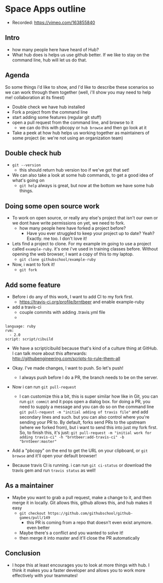 # Space Apps outline
- Recorded: https://vimeo.com/163855840

## Intro
- how many people here have heard of Hub?
- What hub does is helps us use github better. If we like to stay on the command line, hub will let us do that.

## Agenda
So some things i'd like to show, and I'd like to describe these scenarios so we can work through them together (well, i'll show you may need to help me! collaboration at its finest)

- Double check we have hub installed
- Fork a project from the command line
- start adding some features (regular git stuff)
- open a pull request from the command line, and browse to it
  - we can do this with pbcopy or `hub browse` and then go look at it
- Take a peek at how hub helps us working together as maintainers of some project (ie: we're not using an organization team)

## Double check hub
- `git --version`
  - this should return hub version too if we've got that set!
- We can also take a look at some hub commands, to get a good idea of what's going on
  - `git help` always is great, but now at the bottom we have some hub things.

## Doing some open source work
- To work on open source, or really any else's project that isn't our own or we dont have write permissions on yet, we need to fork.
  - how many people here have forked a project before?
    - Have you ever struggled to keep your project up to date? Yeah? Exactly. me too. I don't love it!
- Lets find a project to clone. For my example im going to use a project called `example-ruby`. it's one i've used in training classes before. Without opening the web browser, I want a copy of this to my laptop.
  - `git clone githubschool/example-ruby`
- Now, i want to fork it!
  - `git fork`

## Add some feature
- Before i do any of this work, I want to add CI to my fork first.
  - https://travis-ci.org/profile/brntbeer and enable example-ruby
- add a travis-ci
  - couple commits with adding .travis.yml file
  -
```
language: ruby
rvm:
  - 2.0
script: script/cibuild
```
- We have a script/cibuild because that's kind of a culture thing at GitHub. I can talk more about this afterwards: http://githubengineering.com/scripts-to-rule-them-all
- Okay. I've made changes, I want to push. So let's push!
  - I always push before I do a PR, the branch needs to be on the server.
- Now i can run `git pull-request`
  - I can customize this a bit, this is super similar how like in Git, you can run `git commit` and it pops open a dialog box. for doing a PR, you need to supply a message and you can do so on the command line `git pull-request -m "initial adding of travis file"` and add secondary lines and such. but you can also control where you're sending your PR to. By default, forks send PRs to the upstream (where we forked from), but i want to send this into just my fork first. So, to finish this, it's just: `git pull-request -m "initial work for adding travis-ci" -h "brntbeer:add-travis-ci" -b "brntbeer:master"`
- Add a "pbcopy" on the end to get the URL on your clipboard, or `git browse` and it'll open your default browser!

- Because travis CI is running. i can run `git ci-status` or download the travis gem and run `travis status` as well!

## As a maintainer
- Maybe you want to grab a pull request, make a change to it, and then merge it in locally. Git allows this, github allows this, and hub makes it easy
  - `git checkout https://github.com/githubschool/github-games/pull/149`
    - this PR is coming from a repo that doesn't even exist anymore. even better
  - Maybe there's a conflict and you wanted to solve it!
  - then merge it into master and it'll close the PR automatically

## Conclusion
- I hope this at least encourages you to look at more things with hub. I think it makes you a faster developer and allows you to work more effectively with your teammates!
